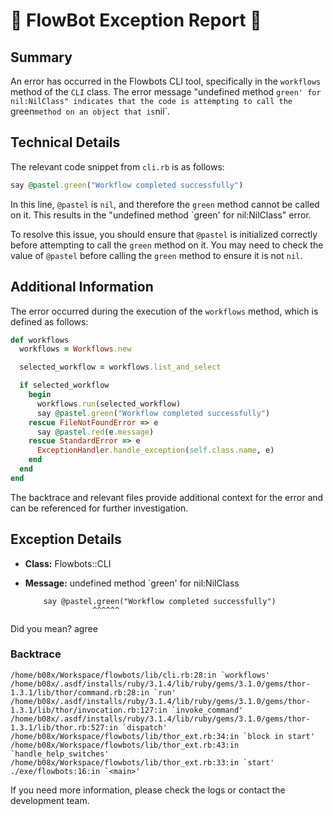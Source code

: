 # 🤖 FlowBot Exception Report 🤖


## Summary
An error has occurred in the Flowbots CLI tool, specifically in the `workflows` method of the `CLI` class. The error message "undefined method `green' for nil:NilClass" indicates that the code is attempting to call the `green` method on an object that is `nil`.

## Technical Details
The relevant code snippet from `cli.rb` is as follows:

```ruby
say @pastel.green("Workflow completed successfully")
```

In this line, `@pastel` is `nil`, and therefore the `green` method cannot be called on it. This results in the "undefined method `green' for nil:NilClass" error.

To resolve this issue, you should ensure that `@pastel` is initialized correctly before attempting to call the `green` method on it. You may need to check the value of `@pastel` before calling the `green` method to ensure it is not `nil`.

## Additional Information
The error occurred during the execution of the `workflows` method, which is defined as follows:

```ruby
def workflows
  workflows = Workflows.new

  selected_workflow = workflows.list_and_select

  if selected_workflow
    begin
      workflows.run(selected_workflow)
      say @pastel.green("Workflow completed successfully")
    rescue FileNotFoundError => e
      say @pastel.red(e.message)
    rescue StandardError => e
      ExceptionHandler.handle_exception(self.class.name, e)
    end
  end
end
```

The backtrace and relevant files provide additional context for the error and can be referenced for further investigation.


## Exception Details

- **Class:** Flowbots::CLI
- **Message:** undefined method `green' for nil:NilClass

          say @pastel.green("Workflow completed successfully")
                     ^^^^^^
Did you mean?  agree

### Backtrace

```
/home/b08x/Workspace/flowbots/lib/cli.rb:28:in `workflows'
/home/b08x/.asdf/installs/ruby/3.1.4/lib/ruby/gems/3.1.0/gems/thor-1.3.1/lib/thor/command.rb:28:in `run'
/home/b08x/.asdf/installs/ruby/3.1.4/lib/ruby/gems/3.1.0/gems/thor-1.3.1/lib/thor/invocation.rb:127:in `invoke_command'
/home/b08x/.asdf/installs/ruby/3.1.4/lib/ruby/gems/3.1.0/gems/thor-1.3.1/lib/thor.rb:527:in `dispatch'
/home/b08x/Workspace/flowbots/lib/thor_ext.rb:34:in `block in start'
/home/b08x/Workspace/flowbots/lib/thor_ext.rb:43:in `handle_help_switches'
/home/b08x/Workspace/flowbots/lib/thor_ext.rb:33:in `start'
./exe/flowbots:16:in `<main>'
```

If you need more information, please check the logs or contact the development team.
